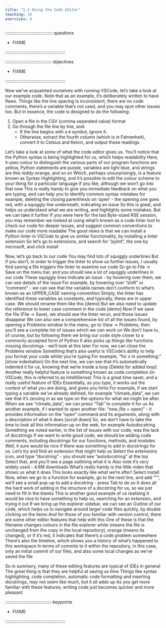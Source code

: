 ```yaml
---
title: "1.3 Using the Code Editor"
teaching: 10
exercises: 0
---
```


:::::::::::::::::::::::::::::::::::::: questions 

- FIXME

::::::::::::::::::::::::::::::::::::::::::::::::

::::::::::::::::::::::::::::::::::::: objectives

- FIXME

::::::::::::::::::::::::::::::::::::::::::::::::

Now we've acquainted ourselves with running VSCode, let’s take a look at our example code.
Note that as an example, it’s deliberately written to have flaws.
Things like the line spacing is inconsistent, there are no code comments, there’s a variable that’s not used, and you may spot other issues too.
But in essence, the code is designed to do the following:

1. Open a file in the CSV (comma separated value) format
1. Go through the file line by line, and:
   - If the line begins with a `#` symbol, ignore it.
   - Otherwise, extract the fourth column (which is in Fahrenheit), convert it to Celsius and Kelvin, and output those readings.

Let’s take a look at some of what the code editor gives us.
You’ll notice that the Python syntax is being highlighted for us, which helps readability
Here, it uses colour to distinguish the various parts of our program
functions are yellow, Python statements are purple, variables are light blue, and strings are this reddy-orange, and so on
Which, perhaps unsurprisingly, is a feature known as Syntax Highlighting, and it’s possible to edit the colour scheme to your liking for a particular language if you like, although we won’t go into that now
This is really handy to give you immediate feedback on what you are typing, and can help you to identify common syntax mistakes
for example, deleting the closing parenthesis on ‘open’ - the opening one goes red, with a squiggly line underneath, indicating an issue
So this is great, and helps us understand what we are writing, and highlights some mistakes. But we can take it further
If you were here for the last Byte-sized RSE session, you may remember we looked at using what’s known as a code linter tool to check our code for deeper issues, and suggest common conventions to make our code more readable
The good news is that we can install a Python linter in VSCode to give us similar functionality,  by installing a linter extension
So let’s go to extensions, and search for “pylint”, the one by microsoft, and click install


Now, let’s go back to our code
You may find lots of squiggly underlines
But if you don’t, in order to trigger the linter to show us further issues, I usually find saving a file triggers the linter to examine our code
So go to File -> Save on the menu bar, and you should see a lot of squiggly underlines in our code
These squiggly lines indicate an issue - by hovering over them, we can see details of the issue
For example, by hovering over
“shift” or “comment” - we can see that the variable names don’t conform to what’s known as an UPPER_CASE naming convention
Simply, the linter has identified these variables as constants, and typically, these are in upper case. We should rename them like this [demo]
But we also need to update the reference to lower case comment in the code [demo]
Now if we save the file (File -> Save), we should see the linter rerun, and those issues disappear
We can also see a comprehensive list of all the issues found, by opening a Problems window
In the menu, go to View -> Problems, then you’ll see a complete list of issues which we can work on
We don’t have to, of course, but by following them we bring our code style closer to a commonly accepted form of Python
It also picks up things like functions missing docstrings - we’ll look at this later
For now, we can close the Problems window
Something that’s also useful is VSCode’s ability to help you format your code whilst you’re typing
For example, “for x in something:” [show indentation]
On the next line, we can see that it’s automatically indented it for us, knowing that we’re inside a loop
[Delete for added loop]
Another really helpful feature is something known as code completion (in VSCode, this is referred to as IntelliSense)
This is a great time saver, and a really useful feature of IDEs
Essentially, as you type, it works out the context of what you are doing, and gives you hints
For example, if we start typing a variable we’ve already defined, for example “climate_data”, we can see that it’s zeroing in as we type on the options for what we might be after. When we see “climate_data”, we can press “Tab” to complete it for us
As another example, if I wanted to open another file: “new_file = open(“ - it provides information on the “open” command and its arguments, along with a description of what it does [scroll down]
So, we don’t have to take the time to look all this information up on the web, for example
Autodocstring
Something we noted earlier, in the list of issues with our code, was the lack of docstrings
If we want to write good code, we should be adding code comments, including docstrings for our functions, methods, and modules 
Well, it sure would be nice if there was something to add in docstrings for us. Let’s try and find an extension that might help us
Select the extensions icon, and type “docstring” - you should see “autodocstring” at the top
Select that, and you’ll see a page outlining what it is
Also note it’s very widely used - 4.6M downloads
What’s really handy is the little video that shows us what it does
This looks exactly like what we’re after!
Select install
Now, when we go to a function for example, go to the next line, and add “””, we’ll see a small pop-up to add a docstring - press Tab to do so
It does all the hard work of adding in the structure of a docstring for us, so we just need to fill in the blanks
This is another good example of us realising it would be nice to have something to help us, searching for an extension, and trying it out
If we bring up the explorer sidebar, we can see an Outline of our code, which helps us to navigate around larger code files quickly, by double clicking on the items
And for those of you familiar with version control, there are some other editor features that help with this
One of these is that the filename changes colours in the file explorer
white (means the file is unchanged from the copy in the local repository), orange (means its changed), or if it’s red, it indicates that there’s a code problem somewhere
There’s also the timeline, which shows you a history of what’s happened to this workspace
In terms of commits to it within the repository, in this case, only an initial commit of our files, and also some local changes as we’ve saved the file

So in summary, many of these editing features are typical of IDEs in general
The great thing is that they are helpful at saving us time
Things like syntax highlighting, code completion, automatic code formatting and inserting docstrings, may not seem like much, but it all adds up
As you get more familiar with these features, writing code just becomes quicker and more pleasant

::::::::::::::::::::::::::::::::::::: keypoints 

- FIXME

::::::::::::::::::::::::::::::::::::::::::::::::

